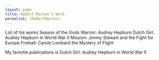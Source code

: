 ```yaml
---
layout: page
title: Robert Mazten's Work
permalink: /RobertMazten/
---
```

List of his works
Season of the Gods
Warrior: Audrey Hepburn
Dutch Girl: Audrey Hepburn in World War II
Mission: Jimmy Stewart and the Fight for Europe 
Fireball: Carole Lombard 
the Mystery of Flight

My favortie publications is Dutch Girl: Audrey Hepburn in World War II

